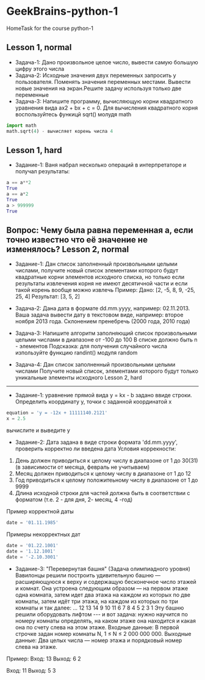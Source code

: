 # GeekBrains-python-1
HomeTask for the course python-1

Lesson 1, normal
-----------------
* Задача-1: Дано произвольное целое число, вывести самую большую цифру этого числа
* Задача-2: Исходные значения двух переменных запросить у пользователя. Поменять значения переменных местами. Вывести новые значения на экран.Решите задачу используя только две переменные
* Задача-3: Напишите программу, вычисляющую корни квадратного уравнения вида ax2 + bx + c = 0. Для вычисления квадратного корня воспользуйтесь функицй sqrt() молудя math
```python
import math
math.sqrt(4) - вычисляет корень числа 4
```
Lesson 1, hard
-----------------
* Задание-1:
 Ваня набрал несколько операций в интерпретаторе и получал результаты:
```python
a == a**2
True
a == a*2
True
a > 999999
True
```
Вопрос: Чему была равна переменная a, если точно известно что её значение не изменялось?
Lesson 2, normal
-----------------
* Задание-1:
 Дан список заполненный произвольными целыми числами, получите новый список элементами которого будут
 квадратные корни элементов исходного списка, но только если результаты извлечения корня не имеют десятичной части и
 если такой корень вообще можно извлечь
 Пример: Дано: [2, -5, 8, 9, -25, 25, 4]   Результат: [3, 5, 2]

* Задача-2: Дана дата в формате dd.mm.yyyy, например: 02.11.2013.
 Ваша задача вывести дату в текстовом виде, например: второе ноября 2013 года.
 Склонением пренебречь (2000 года, 2010 года)

* Задача-3: Напишите алгоритм заполняющий список произвольными целыми числами в диапазоне от -100 до 100
 В списке должно быть n - элементов
 Подсказка: для получения случайного числа изпользуйте функцию randint() модуля random

* Задача-4: Дан список заполненный произвольными целыми числами
 Получите новый список, элементами которого будут только уникальные элементы исходного
Lesson 2, hard
----------------- 
* Задание-1: уравнение прямой вида y = kx - b задано ввиде строки.
 Определить координату y, точки с заданной координатой x
```python
equation = 'y = -12x + 11111140.2121'
x = 2.5
```
 вычислите и выведите y

* Задание-2: Дата задана в виде строки формата 'dd.mm.yyyy', проверить корректно ли введена дата
 Условия коррекности:
 1. День должен приводиться к целому числу в диапазоне от 1 до 30(31) (в зависимости от месяца, февраль не учитываем)
 2. Месяц должен приводиться к целому числу в диапазоне от 1 до 12
 3. Год приводиться к целому положитеьному числу в диапазоне от 1 до 9999
 4. Длина исходной строки для частей должна быть в соответствии с форматом (т.е. 2 - для дня, 2- месяц, 4 -год)

 Пример корректной даты
```python
date = '01.11.1985'
```
 Примеры некорректных дат
```python
date = '01.22.1001'
date = '1.12.1001'
date = '-2.10.3001'
```
* Задание-3: "Перевернутая башня" (Задача олимпиадного уровня)
 Вавилонцы решили построить удивительную башню — расширяющуюся к верху и содержащую бесконечное число этажей и комнат.
 Она устроена следующим образом — на первом этаже одна комната, затем идет два этажа
 на каждом из которых по две комнаты, затем идёт три этажа, на каждом из которых по три комнаты и так далее:
         ...
     12  13  14
     9   10  11
     6   7   8
       4   5
       2   3
         1
 Эту башню решили оборудовать лифтом --- и вот задача: нужно научится по номеру комнаты определять,
 на каком этаже она находится и какая она по счету слева на этом этаже.
 Входные данные: В первой строчке задан номер комнаты N, 1 ≤ N ≤ 2 000 000 000.
 Выходные данные:  Два целых числа — номер этажа и порядковый номер слева на этаже.

 Пример:
 Вход: 13
 Выход: 6 2

 Вход: 11
 Выход: 5 3
